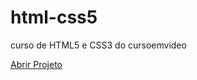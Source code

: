 # html-css5
 curso de HTML5 e CSS3 do cursoemvideo

<a href="matheusoliveira3633.github.io/html-css5/Exercícios/Módulo 2 HTML e CSS/Desafio 010/android.html/" target="_blank">Abrir Projeto</a>